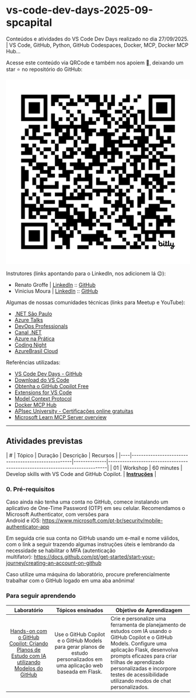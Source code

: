 # vs-code-dev-days-2025-09-spcapital
 Conteúdos e atividades do VS Code Dev Days realizado no dia 27/09/2025. | VS Code, GitHub, Python, GitHub Codespaces, Docker, MCP, Docker MCP Hub...

Acesse este conteúdo via QRCode e também nos apoiem 🙌, deixando um star ⭐ no repositório do GitHub:

![QRCode Conteúdo](img/bit.ly_vs-code-dev-days-2025-09-spcapital.png)

Instrutores (links apontando para o LinkedIn, nos adicionem lá 😉):
- Renato Groffe | [LinkedIn](https://www.linkedin.com/in/renatogroffe/) :: [GitHub](https://github.com/renatogroffe)
- Vinicius Moura | [LinkedIn](https://www.linkedin.com/in/vinijmoura/) :: [GitHub](https://github.com/vinijmoura)

Algumas de nossas comunidades técnicas (links para Meetup e YouTube):
- [.NET São Paulo](https://www.meetup.com/dotnet-Sao-Paulo/)
- [Azure Talks](https://www.meetup.com/azure-talks/)
- [DevOps Professionals](https://www.meetup.com/DevOps-Professionals/)
- [Canal .NET](https://www.youtube.com/canaldotnet)
- [Azure na Prática](https://www.youtube.com/azurenapratica)
- [Coding Night](https://www.youtube.com/codingnight)
- [AzureBrasil Cloud](https://www.youtube.com/@azurebrasilcloud)

Referências utilizadas:
- [VS Code Dev Days - GitHub](https://github.com/microsoft/VS-Code-Dev-Days)
- [Download do VS Code](https://aka.ms/vscode-dev-days/get-vscode)
- [Obtenha o GitHub Copilot Free](https://aka.ms/vscode-dev-days/get-copilot)
- [Extensions for VS Code](https://marketplace.visualstudio.com/vscode)
- [Model Context Protocol](https://marketplace.visualstudio.com/vscode)
- [Docker MCP Hub](https://hub.docker.com/mcp)
- [APIsec University - Certificações online gratuitas](https://www.apisecuniversity.com/)
- [Microsoft Learn MCP Server overview](https://learn.microsoft.com/en-us/training/support/mcp)

---

## Atividades previstas

| #  | Tópico                                              | Duração      | Descrição                                                                 | Recursos                |
|----|----------------------------------------------------|--------------|-----------------------------------------------------------------------------|
| 01 | Workshop                                          | 60 minutes   | Develop skills with VS Code and GitHub Copilot.                             | [**Instruções**](https://github.com/DotNetSP/integrate-mcp-with-copilot) |


### 0. Pré-requisitos

Caso ainda não tenha uma conta no GitHub, comece instalando um aplicativo de One-Time Password (OTP) em seu celular. Recomendamos o Microsoft Authenticator, com versões para Android e iOS: https://www.microsoft.com/pt-br/security/mobile-authenticator-app

Em seguida crie sua conta no GitHub usando um e-mail e nome válidos, com o link a seguir trazendo algumas instruções úteis e lembrando da necessidade se habilitar o MFA (autenticação multifator): https://docs.github.com/pt/get-started/start-your-journey/creating-an-account-on-github

Caso utilize uma máquina do laboratório, procure preferencialmente trabalhar com o GitHub logado em uma aba anônima!

### Para seguir aprendendo

|              Laboratório              |                       Tópicos ensinados                     |                     Objetivo de Aprendizagem                |
| :------------------------------------: | :---------------------------------------------------------: | ----------------------------------------------------------- |
| [Hands-on com o GitHub Copilot: Criando Planos de Estudo com IA utilizando Modelos do GitHub](https://github.com/microsoft/lab-study-app/tree/main/tutorial/translations/pt-br) | Use o GitHub Copilot e o GitHub Models para gerar planos de estudo personalizados em uma aplicação web baseada em Flask. | Crie e personalize uma ferramenta de planejamento de estudos com IA usando o GitHub Copilot e o GitHub Models. Configure uma aplicação Flask, desenvolva prompts eficazes para criar trilhas de aprendizado personalizadas e incorpore testes de acessibilidade utilizando modos de chat personalizados. |